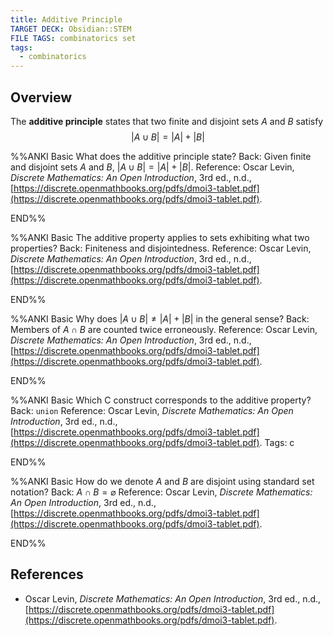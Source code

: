 ```yaml
---
title: Additive Principle
TARGET DECK: Obsidian::STEM
FILE TAGS: combinatorics set
tags:
  - combinatorics
---
```


## Overview

The **additive principle** states that two finite and disjoint sets $A$ and $B$ satisfy $$|A \cup B| = |A| + |B|$$

%%ANKI
Basic
What does the additive principle state?
Back: Given finite and disjoint sets $A$ and $B$, $|A \cup B| = |A| + |B|$.
Reference: Oscar Levin, *Discrete Mathematics: An Open Introduction*, 3rd ed., n.d., [https://discrete.openmathbooks.org/pdfs/dmoi3-tablet.pdf](https://discrete.openmathbooks.org/pdfs/dmoi3-tablet.pdf).
<!--ID: 1708217738464-->
END%%

%%ANKI
Basic
The additive property applies to sets exhibiting what two properties?
Back: Finiteness and disjointedness.
Reference: Oscar Levin, *Discrete Mathematics: An Open Introduction*, 3rd ed., n.d., [https://discrete.openmathbooks.org/pdfs/dmoi3-tablet.pdf](https://discrete.openmathbooks.org/pdfs/dmoi3-tablet.pdf).
<!--ID: 1708217738473-->
END%%

%%ANKI
Basic
Why does $|A \cup B| \neq |A| + |B|$ in the general sense?
Back: Members of $A \cap B$ are counted twice erroneously.
Reference: Oscar Levin, *Discrete Mathematics: An Open Introduction*, 3rd ed., n.d., [https://discrete.openmathbooks.org/pdfs/dmoi3-tablet.pdf](https://discrete.openmathbooks.org/pdfs/dmoi3-tablet.pdf).
<!--ID: 1708346613616-->
END%%

%%ANKI
Basic
Which C construct corresponds to the additive property?
Back: `union`
Reference: Oscar Levin, *Discrete Mathematics: An Open Introduction*, 3rd ed., n.d., [https://discrete.openmathbooks.org/pdfs/dmoi3-tablet.pdf](https://discrete.openmathbooks.org/pdfs/dmoi3-tablet.pdf).
Tags: c
<!--ID: 1708221293486-->
END%%

%%ANKI
Basic
How do we denote $A$ and $B$ are disjoint using standard set notation?
Back: $A \cap B = \varnothing$
Reference: Oscar Levin, *Discrete Mathematics: An Open Introduction*, 3rd ed., n.d., [https://discrete.openmathbooks.org/pdfs/dmoi3-tablet.pdf](https://discrete.openmathbooks.org/pdfs/dmoi3-tablet.pdf).
<!--ID: 1708217738491-->
END%%

## References

* Oscar Levin, *Discrete Mathematics: An Open Introduction*, 3rd ed., n.d., [https://discrete.openmathbooks.org/pdfs/dmoi3-tablet.pdf](https://discrete.openmathbooks.org/pdfs/dmoi3-tablet.pdf).